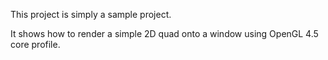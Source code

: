 

This project is simply a sample project.

It shows how to render a simple 2D quad onto a window using OpenGL 4.5 core profile.
